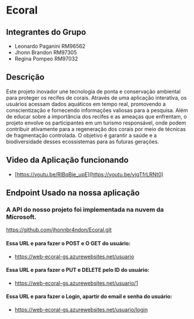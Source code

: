 # Ecoral

## Integrantes do Grupo
- Leonardo Paganini RM96562
- Jhonn Brandon RM97305
- Regina Pompeo RM97032

## Descrição

Este projeto inovador une tecnologia de ponta e conservação ambiental para proteger 
os recifes de corais. Através de uma aplicação interativa, os usuários acessam dados
aquáticos em tempo real, promovendo a conscientização e fornecendo informações valiosas 
para a pesquisa. Além de educar sobre a importância dos recifes e as ameaças que enfrentam, 
o projeto envolve os participantes em um turismo responsável, onde podem contribuir ativamente 
para a regeneração dos corais por meio de técnicas de fragmentação controlada. O objetivo é 
garantir a saúde e a biodiversidade desses ecossistemas para as futuras gerações.

## Video da Aplicação funcionando

- [https://youtu.be/RlBqBie_upE](https://youtu.be/yjqTfrLRNt0)

## Endpoint Usado na nossa aplicação

### A API do nosso projeto foi implementada na nuvem da Microsoft.

https://github.com/jhonnbr4ndon/Ecoral.git

#### Essa URL e para fazer o POST e O GET do usuário:

- https://web-ecoral-gs.azurewebsites.net/usuario

#### Essa URL e para fazer o PUT e DELETE pelo ID do usuário:

- https://web-ecoral-gs.azurewebsites.net/usuario/1

#### Essa URL e para fazer o Login, apartir do email e senha do usuário:

- https://web-ecoral-gs.azurewebsites.net/usuario/login










